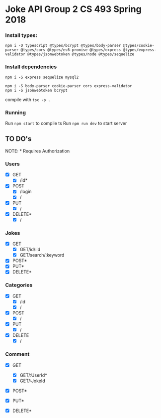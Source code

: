 # Joke API Group 2 CS 493 Spring 2018

### Install types:
```
npm i -D typescript @types/bcrypt @types/body-parser @types/cookie-parser @types/cors @types/es6-promise @types/express @types/express-validator @types/jsonwebtoken @types/node @types/sequelize
```
### Install dependencies
`npm i -S express sequelize mysql2`
```
npm i -S body-parser cookie-parser cors express-validator
npm i -S jsonwebtoken bcrypt
```

compile with `tsc -p .`

### Running

Run `npm start` to compile ts
Run `npm run dev` to start server


## TO DO's

NOTE: * Requires Authorization

### Users
- [x] GET
    - [x] /id*
- [x] POST
    - [x] /login
    - [x] /
- [x] PUT
    - [x] /
- [x] DELETE*
    - [x] /

### Jokes
- [x] GET
    - [x] GET/id/:id
    - [x] GET/search/:keyword
- [x] POST*
- [x] PUT*
- [x] DELETE*

### Categories
- [x] GET
    - [x] /id    
    - [x] /   
- [X] POST
    - [X] /   
- [X] PUT
    - [X] /   
- [X] DELETE
    - [X] /   

### Comment
- [x] GET
    - [x] GET/:UserId*
    - [x] GET/:JokeId
- [x] POST*
- [x] PUT*
- [x] DELETE*

